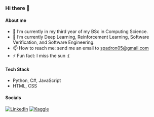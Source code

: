 ### Hi there 👋

#### About me

- 🔭 I’m currently in my third year of my BSc in Computing Science.
- 🌱 I’m currently Deep Learning, Reinforcement Learning, Software Verification, and Software Engineering.
- 📫 How to reach me: send me an email to spadron05@gmail.com
- ⚡ Fun fact: I miss the sun :(

#### Tech Stack
* Python, C#, JavaScript
* HTML, CSS

#### Socials
<a rel="nofollow noopener noreferrer" target="_blank" href="https://www.linkedin.com/in/samuelpadronalcala/">
  <img src="https://img.shields.io/badge/LinkedIn-0077B5?style=for-the-badge&logo=linkedin&logoColor=white" alt="LinkedIn"></a>
 <a rel="nofollow noopener noreferrer" target="_blank" href="https://www.kaggle.com/spadron05">
  <img src="https://img.shields.io/badge/Kaggle-20BEFF?style=for-the-badge&logo=Kaggle&logoColor=white" alt="Kaggle"></a>
  
